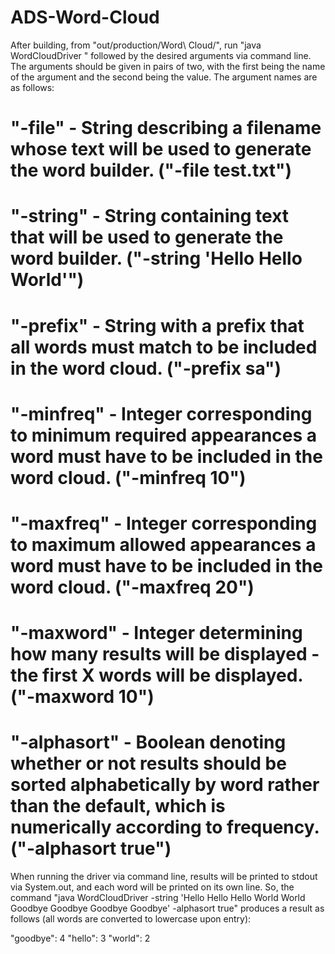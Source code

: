 # ADS-Word-Cloud

After building, from "out/production/Word\ Cloud/", run "java WordCloudDriver " followed by the desired arguments via command line. The arguments should be given in pairs of two, with the first being the name of the argument and the second being the value. The argument names are as follows:

# "-file" - String describing a filename whose text will be used to generate the word builder. ("-file test.txt")
# "-string" - String containing text that will be used to generate the word builder. ("-string 'Hello Hello World'")
# "-prefix" - String with a prefix that all words must match to be included in the word cloud. ("-prefix sa")
# "-minfreq" - Integer corresponding to minimum required appearances a word must have to be included in the word cloud. ("-minfreq 10")
# "-maxfreq" - Integer corresponding to maximum allowed appearances a word must have to be included in the word cloud. ("-maxfreq 20")
# "-maxword" - Integer determining how many results will be displayed - the first X words will be displayed. ("-maxword 10")
# "-alphasort" - Boolean denoting whether or not results should be sorted alphabetically by word rather than the default, which is numerically according to frequency. ("-alphasort true")

When running the driver via command line, results will be printed to stdout via System.out, and each word will be printed on its own line. So, the command "java WordCloudDriver -string 'Hello Hello Hello World World Goodbye Goodbye Goodbye Goodbye' -alphasort true" produces a result as follows (all words are converted to lowercase upon entry):

"goodbye": 4
"hello": 3
"world": 2
